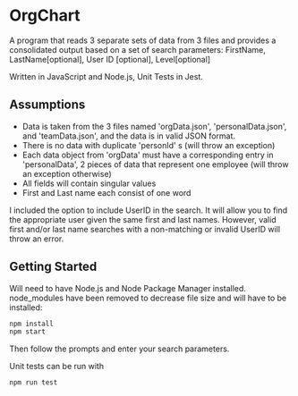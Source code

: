 # OrgChart
A program that reads 3 separate sets of data from 3 files and provides a consolidated output based on a set of search parameters: FirstName, LastName[optional], User ID [optional], Level[optional]

Written in JavaScript and Node.js, Unit Tests in Jest.

## Assumptions
- Data is taken from the 3 files named 'orgData.json', 'personalData.json', and 'teamData.json', and the data is in valid JSON format.
- There is no data with duplicate 'personId' s (will throw an exception)
- Each data object from 'orgData' must have a corresponding entry in 'personalData', 2 pieces of data that represent one employee (will throw an exception otherwise)
- All fields will contain singular values
- First and Last name each consist of one word

I included the option to include UserID in the search.  It will allow you to find the appropriate user given the same first and last names. However, valid first and/or last name searches with a non-matching or invalid UserID will throw an error.

## Getting Started
Will need to have Node.js and Node Package Manager installed.  node_modules have been removed to decrease file size and will have to be installed:

```bash
npm install
npm start
```

Then follow the prompts and enter your search parameters.

Unit tests can be run with 
```bash
npm run test
```